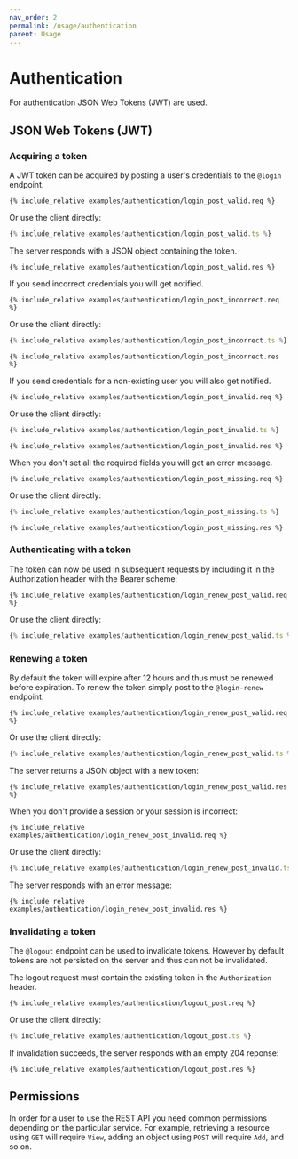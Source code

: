 ```yaml
---
nav_order: 2
permalink: /usage/authentication
parent: Usage
---
```


# Authentication

For authentication JSON Web Tokens (JWT) are used.

## JSON Web Tokens (JWT)

### Acquiring a token

A JWT token can be acquired by posting a user's credentials to the `@login` endpoint.

```http
{% include_relative examples/authentication/login_post_valid.req %}
```

Or use the client directly:

```ts
{% include_relative examples/authentication/login_post_valid.ts %}
```

The server responds with a JSON object containing the token.

```http
{% include_relative examples/authentication/login_post_valid.res %}
```

If you send incorrect credentials you will get notified.

```http
{% include_relative examples/authentication/login_post_incorrect.req %}
```

Or use the client directly:

```ts
{% include_relative examples/authentication/login_post_incorrect.ts %}
```

```http
{% include_relative examples/authentication/login_post_incorrect.res %}
```

If you send credentials for a non-existing user you will also get notified.

```http
{% include_relative examples/authentication/login_post_invalid.req %}
```

Or use the client directly:

```ts
{% include_relative examples/authentication/login_post_invalid.ts %}
```

```http
{% include_relative examples/authentication/login_post_invalid.res %}
```

When you don't set all the required fields you will get an error message.

```http
{% include_relative examples/authentication/login_post_missing.req %}
```

Or use the client directly:

```ts
{% include_relative examples/authentication/login_post_missing.ts %}
```

```http
{% include_relative examples/authentication/login_post_missing.res %}
```

### Authenticating with a token

The token can now be used in subsequent requests by including it in the Authorization header with the Bearer scheme:

```http
{% include_relative examples/authentication/login_renew_post_valid.req %}
```

Or use the client directly:

```ts
{% include_relative examples/authentication/login_renew_post_valid.ts %}
```

### Renewing a token

By default the token will expire after 12 hours and thus must be renewed before expiration. To renew the token simply post to the `@login-renew` endpoint.

```http
{% include_relative examples/authentication/login_renew_post_valid.req %}
```

Or use the client directly:

```ts
{% include_relative examples/authentication/login_renew_post_valid.ts %}
```

The server returns a JSON object with a new token:

```http
{% include_relative examples/authentication/login_renew_post_valid.res %}
```

When you don't provide a session or your session is incorrect:

```http
{% include_relative examples/authentication/login_renew_post_invalid.req %}
```

Or use the client directly:

```ts
{% include_relative examples/authentication/login_renew_post_invalid.ts %}
```

The server responds with an error message:

```http
{% include_relative examples/authentication/login_renew_post_invalid.res %}
```

### Invalidating a token

The `@logout` endpoint can be used to invalidate tokens. However by default tokens are not persisted on the server and thus can not be invalidated.

The logout request must contain the existing token in the `Authorization` header.

```http
{% include_relative examples/authentication/logout_post.req %}
```

Or use the client directly:

```ts
{% include_relative examples/authentication/logout_post.ts %}
```

If invalidation succeeds, the server responds with an empty 204 reponse:

```http
{% include_relative examples/authentication/logout_post.res %}
```

## Permissions

In order for a user to use the REST API you need common permissions depending on the particular service. For example, retrieving a resource using `GET` will require `View`, adding an object using `POST` will require `Add`, and so on.
